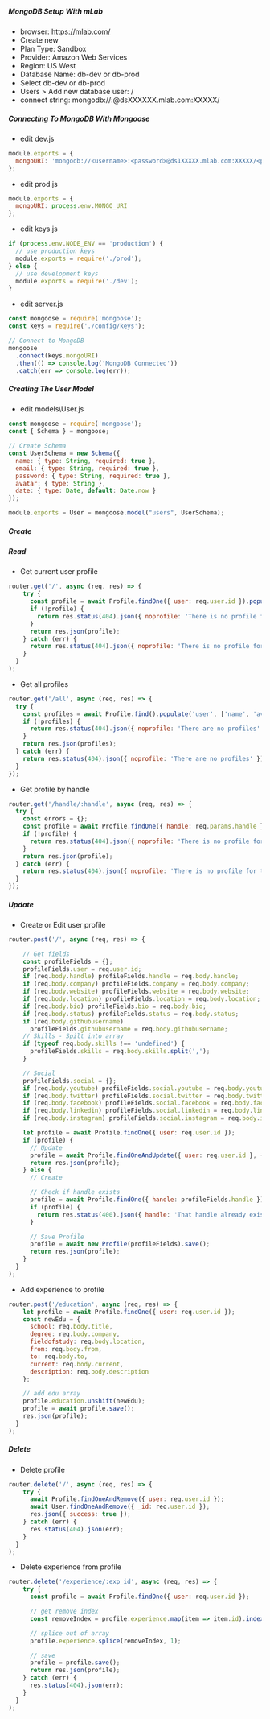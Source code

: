 ##### MongoDB Setup With mLab
* browser: https://mlab.com/
* Create new
* Plan Type: Sandbox
* Provider: Amazon Web Services
* Region: US West
* Database Name: <projectname>db-dev or <projectname>db-prod 
* Select <projectname>db-dev or <projectname>db-prod 
* Users > Add new database user: <username>/<password>
* connect string: mongodb://<dbuser>:<dbpassword>@dsXXXXXX.mlab.com:XXXXX/<dbname>

##### Connecting To MongoDB With Mongoose
* edit dev.js
```javascript
module.exports = {
  mongoURI: 'mongodb://<username>:<password>@ds1XXXXX.mlab.com:XXXXX/<projectname>db-dev'
};
```
* edit prod.js
```javascript
module.exports = {
  mongoURI: process.env.MONGO_URI
};
```
* edit keys.js
```javascript
if (process.env.NODE_ENV == 'production') {
  // use production keys
  module.exports = require('./prod');
} else {
  // use development keys
  module.exports = require('./dev');
}
```
* edit server.js
```javascript
const mongoose = require('mongoose');
const keys = require('./config/keys');

// Connect to MongoDB
mongoose
  .connect(keys.mongoURI)
  .then(() => console.log('MongoDB Connected'))
  .catch(err => console.log(err));
```    

##### Creating The User Model
* edit models\User.js
```javascript
const mongoose = require('mongoose');
const { Schema } = mongoose;

// Create Schema
const UserSchema = new Schema({
  name: { type: String, required: true },
  email: { type: String, required: true },
  password: { type: String, required: true },
  avatar: { type: String },
  date: { type: Date, default: Date.now }
});

module.exports = User = mongoose.model("users", UserSchema);
```

##### Create

##### Read
* Get current user profile
```javascript
router.get('/', async (req, res) => {
    try {
      const profile = await Profile.findOne({ user: req.user.id }).populate( 'user', ['name', 'avatar'] );
      if (!profile) {
        return res.status(404).json({ noprofile: 'There is no profile for this user' });
      }
      return res.json(profile);
    } catch (err) {
      return res.status(404).json({ noprofile: 'There is no profile for this user' });
    }
  }
);
```
* Get all profiles
```javascript
router.get('/all', async (req, res) => {
  try {
    const profiles = await Profile.find().populate('user', ['name', 'avatar']);
    if (!profiles) {
      return res.status(404).json({ noprofile: 'There are no profiles' });
    }
    return res.json(profiles);
  } catch (err) {
    return res.status(404).json({ noprofile: 'There are no profiles' });
  }
});
```
* Get profile by handle
```javascript
router.get('/handle/:handle', async (req, res) => {
  try {
    const errors = {};
    const profile = await Profile.findOne({ handle: req.params.handle }).populate('user', ['name', 'avatar']);
    if (!profile) {
      return res.status(404).json({ noprofile: 'There is no profile for this user' });
    }
    return res.json(profile);
  } catch (err) {
    return res.status(404).json({ noprofile: 'There is no profile for this user' });
  }
});
```
##### Update
* Create or Edit user profile
```javascript
router.post('/', async (req, res) => {

    // Get fields
    const profileFields = {};
    profileFields.user = req.user.id;
    if (req.body.handle) profileFields.handle = req.body.handle;
    if (req.body.company) profileFields.company = req.body.company;
    if (req.body.website) profileFields.website = req.body.website;
    if (req.body.location) profileFields.location = req.body.location;
    if (req.body.bio) profileFields.bio = req.body.bio;
    if (req.body.status) profileFields.status = req.body.status;
    if (req.body.githubusername)
      profileFields.githubusername = req.body.githubusername;
    // Skills - Spilt into array
    if (typeof req.body.skills !== 'undefined') {
      profileFields.skills = req.body.skills.split(',');
    }

    // Social
    profileFields.social = {};
    if (req.body.youtube) profileFields.social.youtube = req.body.youtube;
    if (req.body.twitter) profileFields.social.twitter = req.body.twitter;
    if (req.body.facebook) profileFields.social.facebook = req.body.facebook;
    if (req.body.linkedin) profileFields.social.linkedin = req.body.linkedin;
    if (req.body.instagram) profileFields.social.instagram = req.body.instagram;

    let profile = await Profile.findOne({ user: req.user.id });
    if (profile) {
      // Update
      profile = await Profile.findOneAndUpdate({ user: req.user.id }, { $set: profileFields }, { new: true });
      return res.json(profile);
    } else {
      // Create

      // Check if handle exists
      profile = await Profile.findOne({ handle: profileFields.handle });
      if (profile) {
        return res.status(400).json({ handle: 'That handle already exists' });
      }

      // Save Profile
      profile = await new Profile(profileFields).save();
      return res.json(profile);
    }
  }
);
```
* Add experience to profile
```javascript
router.post('/education', async (req, res) => {
    let profile = await Profile.findOne({ user: req.user.id });
    const newEdu = {
      school: req.body.title,
      degree: req.body.company,
      fieldofstudy: req.body.location,
      from: req.body.from,
      to: req.body.to,
      current: req.body.current,
      description: req.body.description
    };

    // add edu array
    profile.education.unshift(newEdu);
    profile = await profile.save();
    res.json(profile);
  }
);
```

##### Delete
* Delete profile
```javascript
router.delete('/', async (req, res) => {
    try {
      await Profile.findOneAndRemove({ user: req.user.id });
      await User.findOneAndRemove({ _id: req.user.id });
      res.json({ success: true });
    } catch (err) {
      res.status(404).json(err);
    }
  }
);
```
* Delete experience from profile
```javascript
router.delete('/experience/:exp_id', async (req, res) => {
    try {
      const profile = await Profile.findOne({ user: req.user.id });

      // get remove index
      const removeIndex = profile.experience.map(item => item.id).indexOf(req.params.exp_id);

      // splice out of array
      profile.experience.splice(removeIndex, 1);

      // save
      profile = profile.save();
      return res.json(profile);
    } catch (err) {
      res.status(404).json(err);
    }
  }
);
